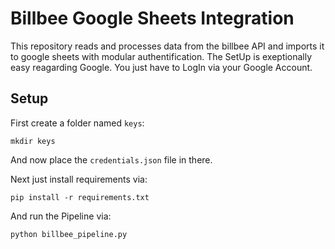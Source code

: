 # Billbee Google Sheets Integration

This repository reads and processes data from the billbee API and imports it to google sheets with modular authentification. The SetUp is exeptionally easy reagarding Google. You just have to LogIn via your Google Account.

## Setup

First create a folder named `keys`:

`mkdir keys`

And now place the `credentials.json` file in there.

Next just install requirements via:

`pip install -r requirements.txt`

And run the Pipeline via:

`python billbee_pipeline.py`
